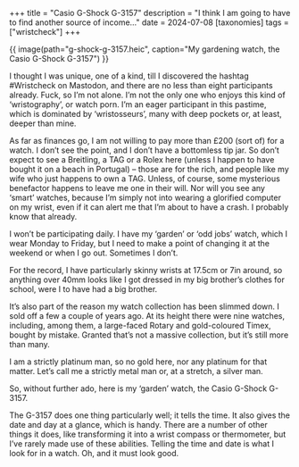 +++
title = "Casio G-Shock G-3157"
description = "I think I am going to have to find another source of income…"
date = 2024-07-08
[taxonomies]
tags = ["wristcheck"]
+++

{{ image(path="g-shock-g-3157.heic", caption="My gardening watch, the Casio G-Shock G-3157") }}

I thought I was unique, one of a kind, till I discovered the hashtag #Wristcheck on Mastodon, and there are no less than eight participants already. Fuck, so I’m not alone. I’m not the only one who enjoys this kind of ‘wristography’, or watch porn. I’m an eager participant in this pastime, which is dominated by ‘wristosseurs’, many with deep pockets or, at least, deeper than mine. 

As far as finances go, I am not willing to pay more than £200 (sort of) for a watch. I don’t see the point, and I don’t have a bottomless tip jar. So don’t expect to see a Breitling, a TAG or a Rolex here (unless I happen to have bought it on a beach in Portugal) – those are for the rich, and people like my wife who just happens to own a TAG. Unless, of course, some mysterious benefactor happens to leave me one in their will. Nor will you see any ‘smart’ watches, because I’m simply not into wearing a glorified computer on my wrist, even if it can alert me that I’m about to have a crash. I probably know that already.  

I won’t be participating daily. I have my ‘garden’ or ‘odd jobs’ watch, which I wear Monday to Friday, but I need to make a point of changing it at the weekend or when I go out. Sometimes I don’t.

For the record, I have particularly skinny wrists at 17.5cm or 7in around, so anything over 40mm looks like I got dressed in my big brother’s clothes for school, were I to have had a big brother.

It’s also part of the reason my watch collection has been slimmed down. I sold off a few a couple of years ago. At its height there were nine watches, including, among them, a large-faced Rotary and gold-coloured Timex, bought by mistake. Granted that’s not a massive collection, but it’s still more than many.

I am a strictly platinum man, so no gold here, nor any platinum for that matter. Let’s call me a strictly metal man or, at a stretch, a silver man.

So, without further ado, here is my ‘garden’ watch, the Casio G-Shock G-3157.

The G-3157 does one thing particularly well; it tells the time. It also gives the date and day at a glance, which is handy. There are a number of other things it does, like transforming it into a wrist compass or thermometer, but I’ve rarely made use of these abilities. Telling the time and date is what I look for in a watch. Oh, and it must look good.